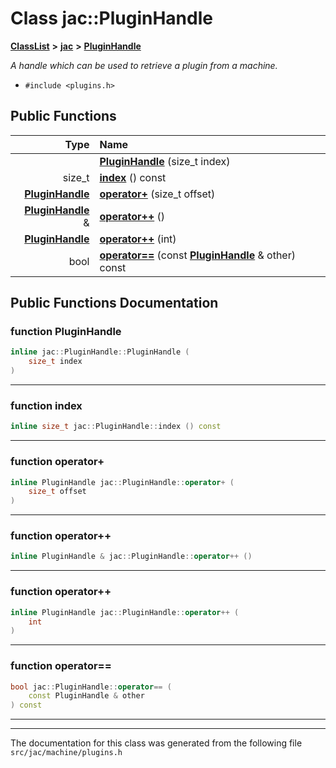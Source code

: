 

# Class jac::PluginHandle



[**ClassList**](annotated.md) **>** [**jac**](namespacejac.md) **>** [**PluginHandle**](classjac_1_1PluginHandle.md)



_A handle which can be used to retrieve a plugin from a machine._ 

* `#include <plugins.h>`





































## Public Functions

| Type | Name |
| ---: | :--- |
|   | [**PluginHandle**](#function-pluginhandle) (size\_t index) <br> |
|  size\_t | [**index**](#function-index) () const<br> |
|  [**PluginHandle**](classjac_1_1PluginHandle.md) | [**operator+**](#function-operator) (size\_t offset) <br> |
|  [**PluginHandle**](classjac_1_1PluginHandle.md) & | [**operator++**](#function-operator_1) () <br> |
|  [**PluginHandle**](classjac_1_1PluginHandle.md) | [**operator++**](#function-operator_2) (int) <br> |
|  bool | [**operator==**](#function-operator_3) (const [**PluginHandle**](classjac_1_1PluginHandle.md) & other) const<br> |




























## Public Functions Documentation




### function PluginHandle 

```C++
inline jac::PluginHandle::PluginHandle (
    size_t index
) 
```




<hr>



### function index 

```C++
inline size_t jac::PluginHandle::index () const
```




<hr>



### function operator+ 

```C++
inline PluginHandle jac::PluginHandle::operator+ (
    size_t offset
) 
```




<hr>



### function operator++ 

```C++
inline PluginHandle & jac::PluginHandle::operator++ () 
```




<hr>



### function operator++ 

```C++
inline PluginHandle jac::PluginHandle::operator++ (
    int
) 
```




<hr>



### function operator== 

```C++
bool jac::PluginHandle::operator== (
    const PluginHandle & other
) const
```




<hr>

------------------------------
The documentation for this class was generated from the following file `src/jac/machine/plugins.h`

